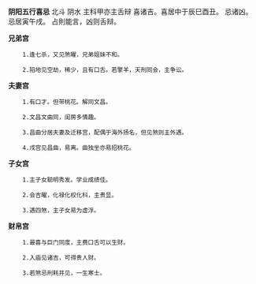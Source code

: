 **阴阳五行喜忌**
北斗 阴水 主科甲亦主舌辩
喜诸吉。喜居中于辰巳酉丑。
忌诸凶。忌居寅午戌。
占則能言，凶则舌辩。


**兄弟宫**
```
    1.逢七杀，又见煞曜，兄弟姐妹不和。

    2.陷地见空劫，稀少，且有口舌。若擎羊，天刑同会，主争讼。
```

**夫妻宫**
```
    1.有口才。但带桃花。解同文昌。

    2.文昌文曲同，闺房多情趣。

    3.昌曲分居夫妻及迁移宫，配偶于海外扬名，但见煞则主外遇。

    4.戌宫见昌曲，易离。曲独坐亦易招桃花。
```

**子女宫**
```
    1.主子女聪明秀发。学业成绩佳。

    2.会吉曜，化禄化权化科，主贵显。

    3.遇四煞，主子女易为虚浮。
```

**财帛宫**
```
    1.最喜与巨门同度，主费口舌可以生财。

    2.入庙见诸吉，可得贵人财。

    3.若煞忌刑耗并见，一生寒士。
```